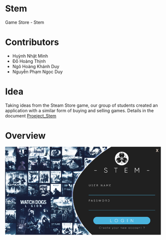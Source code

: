 # Stem
Game Store - Stem
# Contributors
- Huỳnh Nhật Minh
- Đỗ Hoàng Thịnh
- Ngô Hoàng Khánh Duy
- Nguyễn Phạm Ngọc Duy
# Idea
  Taking ideas from the Steam Store game, our group of students created an application with a similar form of buying and selling games.
  Details in the document [Proeject_Stem](https://github.com/gdckpvp/Stem/blob/main/Project%20Stem.docx)
# Overview
![](https://github.com/gdckpvp/Stem/blob/main/Resources/Stem_login.png)
